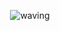
<div align="center">
    
![waving](https://capsule-render.vercel.app/api?type=waving&height=150&text=welcome!&fontAlign=75&fontAlignY=50&color=gradient&fontSize=35)

</div>

  <p align="center">
    <br>
    <Strong>  </Strong>
<p align="center" display="inline-block">
</p>
<br>

<p align="center">

    
  
</p>
<br>
   
</p>
<p align="center" display="inline-block">
   <br>
    
<p align="center">

</p>



</p>
<br>





</div>
<!--
**nxrxka/nxrxka** is a ✨ _special_ ✨ repository because its `README.md` (this file) appears on your GitHub profile.

Here are some ideas to get you started:

- 🔭 I’m currently working on ...
- 🌱 I’m currently learning ...
- 👯 I’m looking to collaborate on ...
- 🤔 I’m looking for help with ...
- 💬 Ask me about ...
- 📫 How to reach me: ...
- 😄 Pronouns: ...
- ⚡ Fun fact: ...







-->


